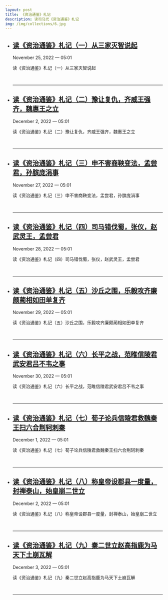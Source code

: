 ```yaml
---
layout: post
title: 《资治通鉴》札记
description: 读司马光《资治通鉴》札记
img: /img/collections/6.jpg
---
```


<ul class="post-list">
    <li>
        <h2><a class="post-title" href="/2022/11/25/%E8%AF%BB-%E8%B5%84%E6%B2%BB%E9%80%9A%E9%89%B4-%E6%9C%AD%E8%AE%B0-%E4%B8%80.html">读《资治通鉴》札记（一）从三家灭智说起</a></h2>
        <p class="post-meta">November 25, 2022 — 05:01</p>
        <p>读《资治通鉴》札记（一）从三家灭智说起</p>
        <br>
        <hr>
    </li>
	<li>
        <h2><a class="post-title" href="/2022/12/02/%E8%AF%BB-%E8%B5%84%E6%B2%BB%E9%80%9A%E9%89%B4-%E6%9C%AD%E8%AE%B0-%E4%BA%8C.html">读《资治通鉴》札记（二）豫让复仇，齐威王强齐，魏惠王之立</a></h2>
        <p class="post-meta">December 2, 2022 — 05:01</p>
        <p>读《资治通鉴》札记（二）豫让复仇，齐威王强齐，魏惠王之立</p>
        <br>
        <hr>
    </li>
	<li>
        <h2><a class="post-title" href="/2022/11/27/%E8%AF%BB-%E8%B5%84%E6%B2%BB%E9%80%9A%E9%89%B4-%E6%9C%AD%E8%AE%B0-%E4%B8%89.html">读《资治通鉴》札记（三）申不害商鞅变法，孟尝君，孙膑庞涓事</a></h2>
        <p class="post-meta">November 27, 2022 — 05:01</p>
        <p>读《资治通鉴》札记（三）申不害商鞅变法，孟尝君，孙膑庞涓事</p>
        <br>
        <hr>
    </li>
	<li>
        <h2><a class="post-title" href="/2022/11/28/%E8%AF%BB-%E8%B5%84%E6%B2%BB%E9%80%9A%E9%89%B4-%E6%9C%AD%E8%AE%B0-%E5%9B%9B.html">读《资治通鉴》札记（四）司马错伐蜀，张仪，赵武灵王，孟尝君</a></h2>
        <p class="post-meta">November 28, 2022 — 05:01</p>
        <p>读《资治通鉴》札记（四）司马错伐蜀，张仪，赵武灵王，孟尝君</p>
        <br>
        <hr>
    </li>
	<li>
        <h2><a class="post-title" href="/2022/11/29/%E8%AF%BB-%E8%B5%84%E6%B2%BB%E9%80%9A%E9%89%B4-%E6%9C%AD%E8%AE%B0-%E4%BA%94.html">读《资治通鉴》札记（五）沙丘之围，乐毅攻齐廉颇蔺相如田单复齐</a></h2>
        <p class="post-meta">November 29, 2022 — 05:01</p>
        <p>读《资治通鉴》札记（五）沙丘之围，乐毅攻齐廉颇蔺相如田单复齐</p>
        <br>
        <hr>
    </li>
	<li>
        <h2><a class="post-title" href="/2022/11/30/%E8%AF%BB-%E8%B5%84%E6%B2%BB%E9%80%9A%E9%89%B4-%E6%9C%AD%E8%AE%B0-%E5%85%AD.html">读《资治通鉴》札记（六）长平之战，范睢信陵君武安君吕不韦之事</a></h2>
        <p class="post-meta">November 30, 2022 — 05:01</p>
        <p>读《资治通鉴》札记（六）长平之战，范睢信陵君武安君吕不韦之事</p>
        <br>
        <hr>
    </li>
	<li>
        <h2><a class="post-title" href="/2022/12/01/%E8%AF%BB-%E8%B5%84%E6%B2%BB%E9%80%9A%E9%89%B4-%E6%9C%AD%E8%AE%B0-%E4%B8%83.html">读《资治通鉴》札记（七）荀子论兵信陵君救魏秦王扫六合荆轲刺秦</a></h2>
        <p class="post-meta">December 1, 2022 — 05:01</p>
        <p>读《资治通鉴》札记（七）荀子论兵信陵君救魏秦王扫六合荆轲刺秦</p>
        <br>
        <hr>
    </li>
	<li>
        <h2><a class="post-title" href="/2022/12/02/%E8%AF%BB-%E8%B5%84%E6%B2%BB%E9%80%9A%E9%89%B4-%E6%9C%AD%E8%AE%B0-%E5%85%AB.html">读《资治通鉴》札记（八）称皇帝设郡县一度量，封禅泰山，始皇崩二世立</a></h2>
        <p class="post-meta">December 2, 2022 — 05:01</p>
        <p>读《资治通鉴》札记（八）称皇帝设郡县一度量，封禅泰山，始皇崩二世立</p>
        <br>
        <hr>
    </li>
	<li>
        <h2><a class="post-title" href="/2022/12/03/%E8%AF%BB-%E8%B5%84%E6%B2%BB%E9%80%9A%E9%89%B4-%E6%9C%AD%E8%AE%B0-%E4%B9%9D.html">读《资治通鉴》札记（九）秦二世立赵高指鹿为马天下土崩瓦解</a></h2>
        <p class="post-meta">December 3, 2022 — 05:01</p>
        <p>读《资治通鉴》札记（九）秦二世立赵高指鹿为马天下土崩瓦解</p>
        <br>
        <hr>
    </li>
</ul>